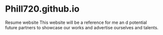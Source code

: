 # Phill720.github.io
Resume website
This website will be a reference for me an d potential future partners to showcase our works and advertise ourselves and talents.
